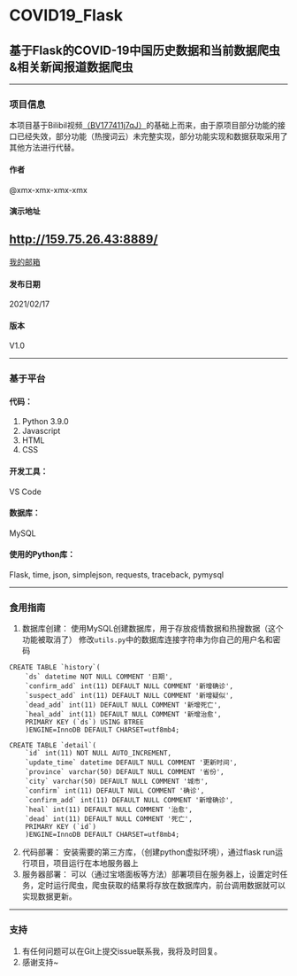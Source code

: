 # COVID19_Flask
## 基于Flask的COVID-19中国历史数据和当前数据爬虫&相关新闻报道数据爬虫
---
### 项目信息
本项目基于Bilibil视频[（BV177411j7qJ）](https://www.bilibili.com/video/BV177411j7qJ)的基础上而来，由于原项目部分功能的接口已经失效，部分功能（热搜词云）未完整实现，部分功能实现和数据获取采用了其他方法进行代替。
#### 作者
@xmx-xmx-xmx-xmx
#### 演示地址
http://159.75.26.43:8889/
---
[我的邮箱](yimin710273791@gmail.com)
#### 发布日期
2021/02/17
#### 版本
V1.0

---

### 基于平台
#### 代码：
1. Python 3.9.0
2. Javascript
3. HTML
4. CSS
#### 开发工具：
VS Code
#### 数据库：
MySQL
#### 使用的Python库：
Flask, time, json, simplejson, requests, traceback, pymysql

---

### 食用指南
1. 数据库创建：
使用MySQL创建数据库，用于存放疫情数据和热搜数据（这个功能被取消了）
修改`utils.py`中的数据库连接字符串为你自己的用户名和密码
```
CREATE TABLE `history`(
	`ds` datetime NOT NULL COMMENT '日期',
	`confirm_add` int(11) DEFAULT NULL COMMENT '新增确诊',
	`suspect_add` int(11) DEFAULT NULL COMMENT '新增疑似',
	`dead_add` int(11) DEFAULT NULL COMMENT '新增死亡',
	`heal_add` int(11) DEFAULT NULL COMMENT '新增治愈',
	PRIMARY KEY (`ds`) USING BTREE
	)ENGINE=InnoDB DEFAULT CHARSET=utf8mb4;
	
CREATE TABLE `detail`(
	`id` int(11) NOT NULL AUTO_INCREMENT,
	`update_time` datetime DEFAULT NULL COMMENT '更新时间',
	`province` varchar(50) DEFAULT NULL COMMENT '省份',
	`city` varchar(50) DEFAULT NULL COMMENT '城市',
	`confirm` int(11) DEFAULT NULL COMMENT '确诊',
	`confirm_add` int(11) DEFAULT NULL COMMENT '新增确诊',
	`heal` int(11) DEFAULT NULL COMMENT '治愈',
	`dead` int(11) DEFAULT NULL COMMENT '死亡',
	PRIMARY KEY (`id`)
	)ENGINE=InnoDB DEFAULT CHARSET=utf8mb4;
```
2. 代码部署：
安装需要的第三方库，（创建python虚拟环境），通过flask run运行项目，项目运行在本地服务器上
3. 服务器部署：
可以（通过宝塔面板等方法）部署项目在服务器上，设置定时任务，定时运行爬虫，爬虫获取的结果将存放在数据库内，前台调用数据就可以实现数据更新。
---
### 支持

1. 有任何问题可以在Git上提交issue联系我，我将及时回复。
2. 感谢支持~
